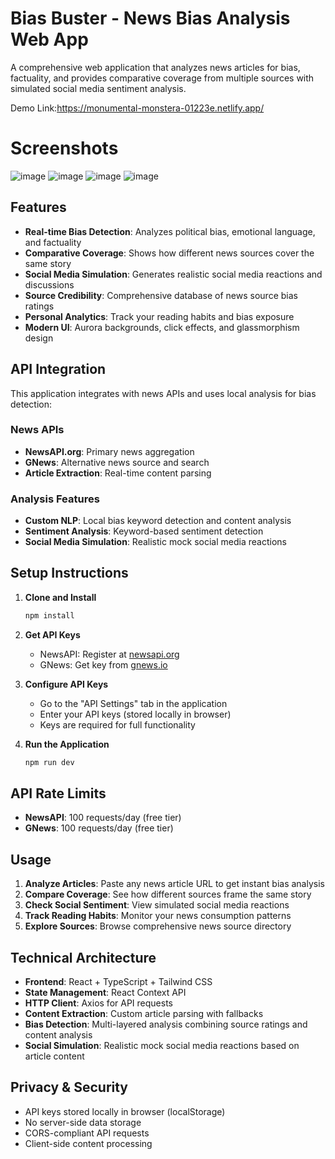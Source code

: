 # Bias Buster - News Bias Analysis Web App

A comprehensive web application that analyzes news articles for bias, factuality, and provides comparative coverage from multiple sources with simulated social media sentiment analysis.

Demo Link:https://monumental-monstera-01223e.netlify.app/

# Screenshots
![image](https://github.com/user-attachments/assets/e54a5fe1-9f9e-4a9c-b4b2-392aa9bac762)
![image](https://github.com/user-attachments/assets/5eefae34-9f95-4711-b469-3184dbe652c3)
![image](https://github.com/user-attachments/assets/659a27a7-8bc1-4136-99f8-bd4bda72a534)
![image](https://github.com/user-attachments/assets/0fe17c63-e048-40c5-a077-fa69cd3ad9a2)






## Features

- **Real-time Bias Detection**: Analyzes political bias, emotional language, and factuality
- **Comparative Coverage**: Shows how different news sources cover the same story
- **Social Media Simulation**: Generates realistic social media reactions and discussions
- **Source Credibility**: Comprehensive database of news source bias ratings
- **Personal Analytics**: Track your reading habits and bias exposure
- **Modern UI**: Aurora backgrounds, click effects, and glassmorphism design

## API Integration

This application integrates with news APIs and uses local analysis for bias detection:

### News APIs
- **NewsAPI.org**: Primary news aggregation
- **GNews**: Alternative news source and search
- **Article Extraction**: Real-time content parsing

### Analysis Features
- **Custom NLP**: Local bias keyword detection and content analysis
- **Sentiment Analysis**: Keyword-based sentiment detection
- **Social Media Simulation**: Realistic mock social media reactions

## Setup Instructions

1. **Clone and Install**
   ```bash
   npm install
   ```

2. **Get API Keys**
   - NewsAPI: Register at [newsapi.org](https://newsapi.org)
   - GNews: Get key from [gnews.io](https://gnews.io)

3. **Configure API Keys**
   - Go to the "API Settings" tab in the application
   - Enter your API keys (stored locally in browser)
   - Keys are required for full functionality

4. **Run the Application**
   ```bash
   npm run dev
   ```

## API Rate Limits

- **NewsAPI**: 100 requests/day (free tier)
- **GNews**: 100 requests/day (free tier)

## Usage

1. **Analyze Articles**: Paste any news article URL to get instant bias analysis
2. **Compare Coverage**: See how different sources frame the same story
3. **Check Social Sentiment**: View simulated social media reactions
4. **Track Reading Habits**: Monitor your news consumption patterns
5. **Explore Sources**: Browse comprehensive news source directory

## Technical Architecture

- **Frontend**: React + TypeScript + Tailwind CSS
- **State Management**: React Context API
- **HTTP Client**: Axios for API requests
- **Content Extraction**: Custom article parsing with fallbacks
- **Bias Detection**: Multi-layered analysis combining source ratings and content analysis
- **Social Simulation**: Realistic mock social media reactions based on article content

## Privacy & Security

- API keys stored locally in browser (localStorage)
- No server-side data storage
- CORS-compliant API requests
- Client-side content processing

